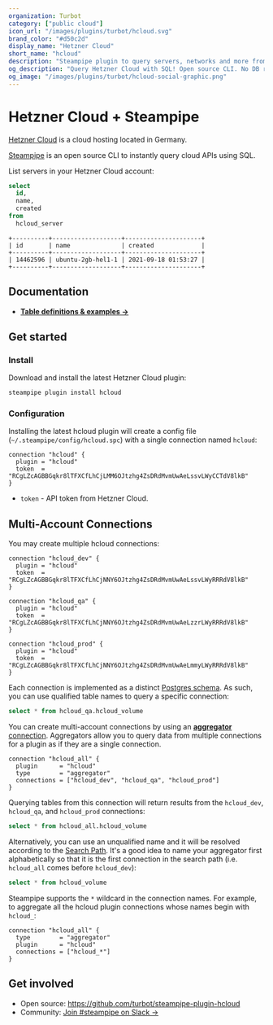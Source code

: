 ```yaml
---
organization: Turbot
category: ["public cloud"]
icon_url: "/images/plugins/turbot/hcloud.svg"
brand_color: "#d50c2d"
display_name: "Hetzner Cloud"
short_name: "hcloud"
description: "Steampipe plugin to query servers, networks and more from Hetzner Cloud."
og_description: "Query Hetzner Cloud with SQL! Open source CLI. No DB required."
og_image: "/images/plugins/turbot/hcloud-social-graphic.png"
---
```


# Hetzner Cloud + Steampipe

[Hetzner Cloud](https://www.hetzner.com/cloud) is a cloud hosting located in Germany.

[Steampipe](https://steampipe.io) is an open source CLI to instantly query cloud APIs using SQL.

List servers in your Hetzner Cloud account:

```sql
select
  id,
  name,
  created
from
  hcloud_server
```

```
+----------+-------------------+---------------------+
| id       | name              | created             |
+----------+-------------------+---------------------+
| 14462596 | ubuntu-2gb-hel1-1 | 2021-09-18 01:53:27 |
+----------+-------------------+---------------------+
```

## Documentation

- **[Table definitions & examples →](/plugins/turbot/hcloud/tables)**

## Get started

### Install

Download and install the latest Hetzner Cloud plugin:

```bash
steampipe plugin install hcloud
```

### Configuration

Installing the latest hcloud plugin will create a config file (`~/.steampipe/config/hcloud.spc`) with a single connection named `hcloud`:

```hcl
connection "hcloud" {
  plugin = "hcloud"
  token  = "RCgLZcAGBBGqkr8lTFXCfLhCjLMM6OJtzhg4ZsDRdMvmUwAeLssvLWyCCTdV8lkB"
}
```

- `token` - API token from Hetzner Cloud.

## Multi-Account Connections

You may create multiple hcloud connections:

```hcl
connection "hcloud_dev" {
  plugin = "hcloud"
  token  = "RCgLZcAGBBGqkr8lTFXCfLhCjNNY6OJtzhg4ZsDRdMvmUwAeLssvLWyRRRdV8lkB"
}

connection "hcloud_qa" {
  plugin = "hcloud"
  token  = "RCgLZcAGBBGqkr8lTFXCfLhCjNNY6OJtzhg4ZsDRdMvmUwAeLzzrLWyRRRdV8lkB"
}

connection "hcloud_prod" {
  plugin = "hcloud"
  token  = "RCgLZcAGBBGqkr8lTFXCfLhCjNNY6OJtzhg4ZsDRdMvmUwAeLmmyLWyRRRdV8lkB"
}
```

Each connection is implemented as a distinct [Postgres schema](https://www.postgresql.org/docs/current/ddl-schemas.html). As such, you can use qualified table names to query a specific connection:

```sql
select * from hcloud_qa.hcloud_volume
```

You can create multi-account connections by using an [**aggregator** connection](https://steampipe.io/docs/using-steampipe/managing-connections#using-aggregators). Aggregators allow you to query data from multiple connections for a plugin as if they are a single connection.

```hcl
connection "hcloud_all" {
  plugin      = "hcloud"
  type        = "aggregator"
  connections = ["hcloud_dev", "hcloud_qa", "hcloud_prod"]
}
```

Querying tables from this connection will return results from the `hcloud_dev`, `hcloud_qa`, and `hcloud_prod` connections:

```sql
select * from hcloud_all.hcloud_volume
```

Alternatively, you can use an unqualified name and it will be resolved according to the [Search Path](https://steampipe.io/docs/guides/search-path). It's a good idea to name your aggregator first alphabetically so that it is the first connection in the search path (i.e. `hcloud_all` comes before `hcloud_dev`):

```sql
select * from hcloud_volume
```

Steampipe supports the `*` wildcard in the connection names. For example, to aggregate all the hcloud plugin connections whose names begin with `hcloud_`:

```hcl
connection "hcloud_all" {
  type        = "aggregator"
  plugin      = "hcloud"
  connections = ["hcloud_*"]
}
```

## Get involved

- Open source: https://github.com/turbot/steampipe-plugin-hcloud
- Community: [Join #steampipe on Slack →](https://turbot.com/community/join)
